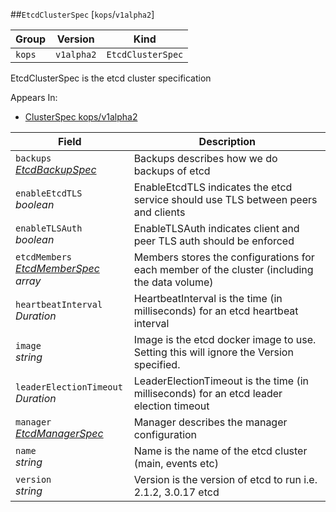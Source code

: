 ##`EtcdClusterSpec` [`kops`/`v1alpha2`]

Group        | Version     | Kind
------------ | ---------- | -----------
`kops` | `v1alpha2` | `EtcdClusterSpec`



EtcdClusterSpec is the etcd cluster specification

<aside class="notice">
Appears In:

<ul> 
<li><a href="#clusterspec-v1alpha2-kops">ClusterSpec kops/v1alpha2</a></li>
</ul></aside>

Field        | Description
------------ | -----------
`backups`<br /> *[EtcdBackupSpec](#etcdbackupspec-v1alpha2-kops)*    | Backups describes how we do backups of etcd
`enableEtcdTLS`<br /> *boolean*    | EnableEtcdTLS indicates the etcd service should use TLS between peers and clients
`enableTLSAuth`<br /> *boolean*    | EnableTLSAuth indicates client and peer TLS auth should be enforced
`etcdMembers`<br /> *[EtcdMemberSpec](#etcdmemberspec-v1alpha2-kops) array*    | Members stores the configurations for each member of the cluster (including the data volume)
`heartbeatInterval`<br /> *Duration*    | HeartbeatInterval is the time (in milliseconds) for an etcd heartbeat interval
`image`<br /> *string*    | Image is the etcd docker image to use. Setting this will ignore the Version specified.
`leaderElectionTimeout`<br /> *Duration*    | LeaderElectionTimeout is the time (in milliseconds) for an etcd leader election timeout
`manager`<br /> *[EtcdManagerSpec](#etcdmanagerspec-v1alpha2-kops)*    | Manager describes the manager configuration
`name`<br /> *string*    | Name is the name of the etcd cluster (main, events etc)
`version`<br /> *string*    | Version is the version of etcd to run i.e. 2.1.2, 3.0.17 etcd

